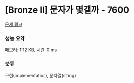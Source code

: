 # [Bronze II] 문자가 몇갤까 - 7600 

[문제 링크](https://www.acmicpc.net/problem/7600) 

### 성능 요약

메모리: 1112 KB, 시간: 0 ms

### 분류

구현(implementation), 문자열(string)

